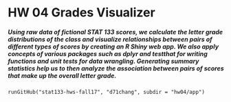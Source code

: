 # HW 04 Grades Visualizer

##### Using raw data of fictional STAT 133 scores, we calculate the letter grade distributions of the class and visualize relationships between pairs of different types of scores by creating an R Shiny web app. We also apply concepts of various packages such as dplyr and testthat for writing functions and unit tests for data wrangling. Generating summary statistics help us to then analyze the association between pairs of scores that make up the overall letter grade. 


```
runGitHub("stat133-hws-fall17", "d71chang", subdir = "hw04/app")
```
